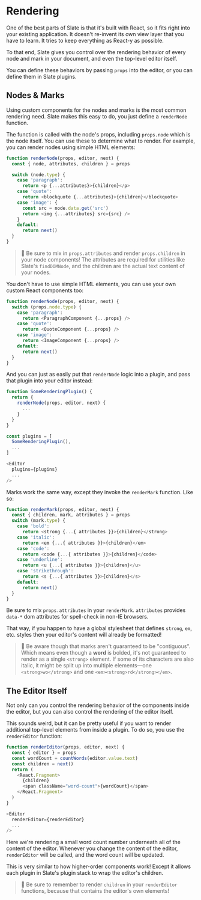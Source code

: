 # Rendering

One of the best parts of Slate is that it's built with React, so it fits right into your existing application. It doesn't re-invent its own view layer that you have to learn. It tries to keep everything as React-y as possible.

To that end, Slate gives you control over the rendering behavior of every node and mark in your document, and even the top-level editor itself.

You can define these behaviors by passing `props` into the editor, or you can define them in Slate plugins.

## Nodes & Marks

Using custom components for the nodes and marks is the most common rendering need. Slate makes this easy to do, you just define a `renderNode` function.

The function is called with the node's props, including `props.node` which is the node itself. You can use these to determine what to render. For example, you can render nodes using simple HTML elements:

```js
function renderNode(props, editor, next) {
  const { node, attributes, children } = props

  switch (node.type) {
    case 'paragraph':
      return <p {...attributes}>{children}</p>
    case 'quote':
      return <blockquote {...attributes}>{children}</blockquote>
    case 'image': {
      const src = node.data.get('src')
      return <img {...attributes} src={src} />
    }
    default:
      return next()
  }
}
```

> 🤖 Be sure to mix in `props.attributes` and render `props.children` in your node components! The attributes are required for utilities like Slate's `findDOMNode`, and the children are the actual text content of your nodes.

You don't have to use simple HTML elements, you can use your own custom React components too:

```js
function renderNode(props, editor, next) {
  switch (props.node.type) {
    case 'paragraph':
      return <ParagraphComponent {...props} />
    case 'quote':
      return <QuoteComponent {...props} />
    case 'image':
      return <ImageComponent {...props} />
    default:
      return next()
  }
}
```

And you can just as easily put that `renderNode` logic into a plugin, and pass that plugin into your editor instead:

```js
function SomeRenderingPlugin() {
  return {
    renderNode(props, editor, next) {
      ...
    }
  }
}

const plugins = [
  SomeRenderingPlugin(),
  ...
]

<Editor
  plugins={plugins}
  ...
/>
```

Marks work the same way, except they invoke the `renderMark` function. Like so:

```js
function renderMark(props, editor, next) {
  const { children, mark, attributes } = props
  switch (mark.type) {
    case 'bold':
      return <strong {...{ attributes }}>{children}</strong>
    case 'italic':
      return <em {...{ attributes }}>{children}</em>
    case 'code':
      return <code {...{ attributes }}>{children}</code>
    case 'underline':
      return <u {...{ attributes }}>{children}</u>
    case 'strikethrough':
      return <s {...{ attributes }}>{children}</s>
    default:
      return next()
  }
}
```

Be sure to mix `props.attributes` in your `renderMark`. `attributes` provides `data-*` dom attributes for spell-check in non-IE browsers.

That way, if you happen to have a global stylesheet that defines `strong`, `em`, etc. styles then your editor's content will already be formatted!

> 🤖 Be aware though that marks aren't guaranteed to be "contiguous". Which means even though a **word** is bolded, it's not guaranteed to render as a single `<strong>` element. If some of its characters are also italic, it might be split up into multiple elements—one `<strong>wo</strong>` and one `<em><strong>rd</strong></em>`.

## The Editor Itself

Not only can you control the rendering behavior of the components inside the editor, but you can also control the rendering of the editor itself.

This sounds weird, but it can be pretty useful if you want to render additional top-level elements from inside a plugin. To do so, you use the `renderEditor` function:

```js
function renderEditor(props, editor, next) {
  const { editor } = props
  const wordCount = countWords(editor.value.text)
  const children = next()
  return (
    <React.Fragment>
      {children}
      <span className="word-count">{wordCount}</span>
    </React.Fragment>
  )
}

<Editor
  renderEditor={renderEditor}
  ...
/>
```

Here we're rendering a small word count number underneath all of the content of the editor. Whenever you change the content of the editor, `renderEditor` will be called, and the word count will be updated.

This is very similar to how higher-order components work! Except it allows each plugin in Slate's plugin stack to wrap the editor's children.

> 🤖 Be sure to remember to render `children` in your `renderEditor` functions, because that contains the editor's own elements!
